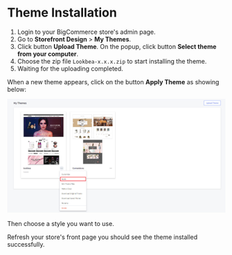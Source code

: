 # Theme Installation

1. Login to your BigCommerce store's admin page. 
2. Go to __Storefront Design__ > __My Themes__. 
3. Click button __Upload Theme__. On the popup, click button __Select theme from your computer__. 
4. Choose the zip file `Lookbea-x.x.x.zip` to start installing the theme.
5. Waiting for the uploading completed.

When a new theme appears, click on the button __Apply Theme__ as showing below:

![Apply Theme](img/apply-theme.jpg)

Then choose a style you want to use.

Refresh your store's front page you should see the theme installed successfully.


